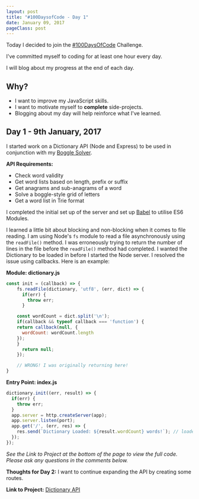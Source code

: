 ```yaml
---
layout: post
title: "#100DaysofCode - Day 1"
date: January 09, 2017
pageClass: post
---
```


Today I decided to join the [#100DaysOfCode](https://medium.freecodecamp.com/join-the-100daysofcode-556ddb4579e4#.a15whv210) Challenge. 

I've committed myself to coding for at least one hour every day.

I will blog about my progress at the end of each day.

## Why?

- I want to improve my JavaScript skills.
- I want to motivate myself to **complete** side-projects.
- Blogging about my day will help reinforce what I've learned.


## Day 1 - 9th January, 2017

I started work on a Dictionary API (Node and Express) to be used in conjunction with my [Boggle Solver](http://lyndseyb.co.uk/boggle-solver/).

**API Requirements:**

- Check word validity
- Get word lists based on length, prefix or suffix 
- Get anagrams and sub-anagrams of a word
- Solve a boggle-style grid of letters
- Get a word list in Trie format

I completed the initial set up of the server and set up [Babel](https://babeljs.io/) to utilise ES6 Modules.

I learned a little bit about blocking and non-blocking when it comes to file reading. I am using Node's ```fs``` module to read a file asynchronously using the ```readFile()``` method. I was erroneously trying to return the number of lines in the file before the ```readFile()``` method had completed. I wanted the Dictionary to be loaded in before I started the Node server. I resolved the issue using callbacks. Here is an example:

**Module: dictionary.js**
```javascript
const init = (callback) => {
	fs.readFile(dictionary, 'utf8', (err, dict) => {
	  if(err) {
		throw err;
	  }

	const wordCount = dict.split('\n');
	if(callback && typeof callback === 'function') {
	return callback(null, {
	  wordCount: wordCount.length
	});
	}
	  return null;
	});

	// WRONG! I was originally returning here!
}
```

**Entry Point: index.js**
```javascript
dictionary.init((err, result) => {
  if(err) {
    throw err;
  }
  app.server = http.createServer(app);
  app.server.listen(port);
  app.get('/', (err, res) => {
    res.send(`Dictionary Loaded: ${result.wordCount} words!`); // loaded 270,000 words!
  });
});
```

*See the Link to Project at the bottom of the page to view the full code. Please ask any questions in the comments below.*

**Thoughts for Day 2:** I want to continue expanding the API by creating some routes.

**Link to Project:** [Dictionary API](https://github.com/lyndseybrowning/dictionary-api)

